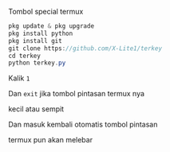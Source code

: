 Tombol special termux

```java
pkg update & pkg upgrade
pkg install python
pkg install git
git clone https://github.com/X-Lite1/terkey
cd terkey
python terkey.py
```

Kalik ```1```


Dan ```exit``` jika tombol pintasan termux nya 


kecil atau sempit


Dan masuk kembali otomatis tombol pintasan 


termux pun akan melebar


